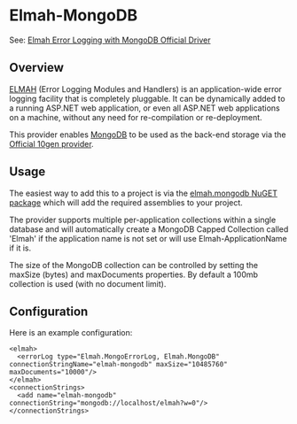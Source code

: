 Elmah-MongoDB
======================================================================
See: [Elmah Error Logging with MongoDB Official Driver](http://www.captaincodeman.com/2011/05/28/elmah-error-logging-official-10gen-mongodb-driver/)

## Overview
[ELMAH](http://code.google.com/p/elmah/) (Error Logging Modules and Handlers) is an application-wide error logging facility that is completely pluggable. It can be dynamically added to a running ASP.NET web application, or even all ASP.NET web applications on a machine, without any need for re-compilation or re-deployment.

This provider enables [MongoDB](http://www.mongodb.org/) to be used as the back-end storage via the [Official 10gen provider](http://www.mongodb.org/display/DOCS/CSharp+Language+Center).

## Usage
The easiest way to add this to a project is via the [elmah.mongodb NuGET package](http://nuget.org/List/Packages/elmah.mongodb) which will add the required assemblies to your project.

The provider supports multiple per-application collections within a single database and will automatically create a MongoDB Capped Collection called 'Elmah' if the application name is not set or will use Elmah-ApplicationName if it is.

The size of the MongoDB collection can be controlled by setting the maxSize (bytes) and maxDocuments 
properties. By default a 100mb collection is used (with no document limit).

## Configuration
Here is an example configuration:

    <elmah>
      <errorLog type="Elmah.MongoErrorLog, Elmah.MongoDB" connectionStringName="elmah-mongodb" maxSize="10485760" maxDocuments="10000"/>
    </elmah>
    <connectionStrings>
      <add name="elmah-mongodb" connectionString="mongodb://localhost/elmah?w=0"/>
    </connectionStrings>

